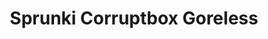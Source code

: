 ---
slug: sprunki-corruptbox-goreless
title: Sprunki Corruptbox Goreless
description: "Sprunki Corruptbox Goreless is an exciting online game. Play for free directly in your browser!"
icon: /images/popular_mods/Sprunki Corruptbox Goreless.png
url: https://wowtbc.net/sprunkin/sprunki-corruptbox-goreless/index.html
previewImage: /images/popular_mods/Sprunki Corruptbox Goreless.png
type: popular mods

# SEO配置
seo:
  title: "Sprunki Corruptbox Goreless - Play Free Online Game | Fun Browser Games"
  description: "Sprunki Corruptbox Goreless - Play this fun online game for free in your browser. No download required!"
  ogImage: "/images/popular_mods/Sprunki Corruptbox Goreless.png"
  keywords: "sprunki-corruptbox-goreless, online game, browser game, free game, popular mods game, play online"

videoUrls:
  - https://www.youtube.com/embed/example1
  - https://www.youtube.com/embed/example2

whyPlay:
  title: "Why Play Sprunki Corruptbox Goreless?"
  items:
    - "Immersive Gameplay: Sprunki Corruptbox Goreless offers an engaging and immersive gaming experience that will keep you entertained for hours"
    - "Challenging Levels: Test your skills with increasingly difficult challenges and obstacles"
    - "Beautiful Graphics: Enjoy stunning visuals and smooth animations that bring the game world to life"
    - "Regular Updates: New content and features are added regularly to keep the game fresh and exciting"
    - "Free to Play: Experience all the fun without spending a penny"
    - "Community Features: Connect with other players, share strategies, and compete for high scores"
    - "Cross-Platform: Play on any device with a web browser, no downloads required"

features:
  title: "Key Features of Sprunki Corruptbox Goreless"
  image: "/images/popular_mods/Sprunki Corruptbox Goreless.png"
  items:
    - "Intuitive Controls: Easy to learn controls make Sprunki Corruptbox Goreless accessible for players of all skill levels"
    - "Multiple Game Modes: Enjoy various gameplay options that provide different challenges and experiences"
    - "Character Customization: Personalize your gaming experience with unique characters and items"
    - "Achievement System: Complete special tasks to earn rewards and recognition"
    - "Leaderboards: Compete with players worldwide and see who can achieve the highest scores"

characteristics:
  title: "Game Characteristics"
  image: "/images/popular_mods/Sprunki Corruptbox Goreless.png"
  items:
    - "Genre: Popular mods game with elements of strategy and skill"
    - "Difficulty: Suitable for both casual gamers and those seeking a challenge"
    - "Play Time: Quick sessions or extended gameplay, depending on your preference"
    - "Art Style: Vibrant and engaging visuals that enhance the gaming experience"
    - "Sound Design: Immersive audio that complements the gameplay perfectly"

info: "Sprunki Corruptbox Goreless is an exciting online game that offers players a unique and engaging gaming experience. With its intuitive controls, stunning visuals, and challenging gameplay, Sprunki Corruptbox Goreless provides hours of entertainment for players of all ages and skill levels. Whether you're looking for a quick gaming session during a break or an extended play session, Sprunki Corruptbox Goreless delivers an immersive experience that will keep you coming back for more. The game features multiple levels of increasing difficulty, ensuring that players are constantly challenged as they progress. With regular updates adding new content and features, Sprunki Corruptbox Goreless remains fresh and exciting, providing endless entertainment options for its growing community of players."

howToPlayIntro: "Welcome to Sprunki Corruptbox Goreless! This guide will walk you through the basics and help you master the game. Whether you're a beginner or looking to improve your skills, these tips and instructions will enhance your gaming experience."

howToPlaySteps:
  - title: "Getting Started"
    description: "Begin your Sprunki Corruptbox Goreless adventure by familiarizing yourself with the controls. Use your keyboard or mouse to navigate through the game interface. The tutorial will guide you through the basic mechanics and help you understand the objectives."
  - title: "Understanding the Objectives"
    description: "In Sprunki Corruptbox Goreless, your main goal is to progress through levels by completing specific objectives. Each level presents unique challenges that require different strategies and approaches."
  - title: "Mastering the Controls"
    description: "Practice using the controls to improve your precision and reaction time. Sprunki Corruptbox Goreless requires quick reflexes and strategic thinking to overcome obstacles and defeat opponents."
  - title: "Utilizing Power-ups"
    description: "Collect power-ups throughout the game to enhance your abilities and overcome difficult challenges. Each power-up offers unique advantages that can be crucial for success."
  - title: "Developing Strategies"
    description: "As you progress in Sprunki Corruptbox Goreless, develop effective strategies for different scenarios. Analyze patterns, anticipate challenges, and adapt your approach to maximize your performance."

faq:
  title: "Frequently Asked Questions about Sprunki Corruptbox Goreless"
  items:
    - question: "Is Sprunki Corruptbox Goreless free to play?"
      answer: "Yes, Sprunki Corruptbox Goreless is completely free to play directly in your web browser. No downloads or purchases are required to enjoy the full game experience."
    - question: "Can I play Sprunki Corruptbox Goreless on mobile devices?"
      answer: "Yes, Sprunki Corruptbox Goreless is optimized for both desktop and mobile play. You can enjoy the game on any device with a web browser and internet connection."
    - question: "Are there any in-game purchases?"
      answer: "While Sprunki Corruptbox Goreless is free to play, there may be optional in-game purchases available for cosmetic items or additional features that don't affect core gameplay."
    - question: "How often is Sprunki Corruptbox Goreless updated?"
      answer: "The developers regularly update Sprunki Corruptbox Goreless with new content, features, and improvements based on player feedback and game performance."
    - question: "Can I play Sprunki Corruptbox Goreless offline?"
      answer: "Currently, Sprunki Corruptbox Goreless requires an internet connection to play as it's a browser-based online game."
    - question: "Is Sprunki Corruptbox Goreless suitable for children?"
      answer: "Yes, Sprunki Corruptbox Goreless is designed to be family-friendly and suitable for players of all ages."
    - question: "How do I report bugs or issues?"
      answer: "If you encounter any problems while playing Sprunki Corruptbox Goreless, you can report them through the game's support page or contact the developers directly through their website."
    - question: "Still Have Questions?"
      answer: "If you have additional questions about Sprunki Corruptbox Goreless that aren't covered in this FAQ, please visit our support center or contact our customer service team for assistance."
---